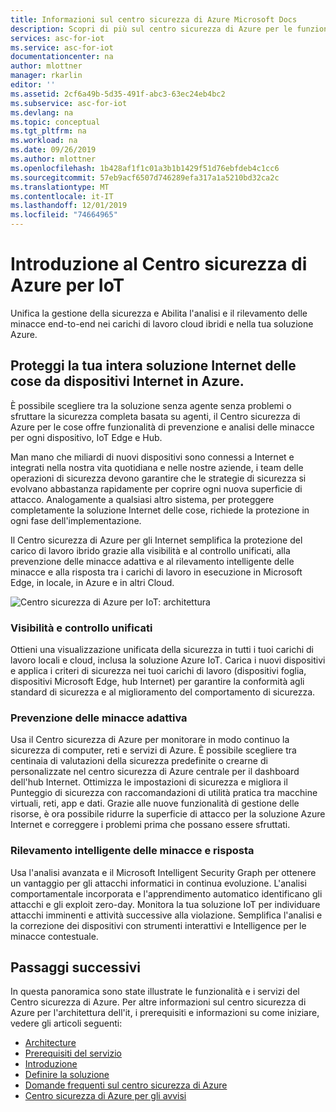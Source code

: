 ```yaml
---
title: Informazioni sul centro sicurezza di Azure Microsoft Docs
description: Scopri di più sul centro sicurezza di Azure per le funzionalità e il servizio Internet e Scopri in che modo il Centro sicurezza di Azure per le cose offre una sicurezza completa per tutti gli asset.
services: asc-for-iot
ms.service: asc-for-iot
documentationcenter: na
author: mlottner
manager: rkarlin
editor: ''
ms.assetid: 2cf6a49b-5d35-491f-abc3-63ec24eb4bc2
ms.subservice: asc-for-iot
ms.devlang: na
ms.topic: conceptual
ms.tgt_pltfrm: na
ms.workload: na
ms.date: 09/26/2019
ms.author: mlottner
ms.openlocfilehash: 1b428af1f1c01a3b1b1429f51d76ebfdeb4c1cc6
ms.sourcegitcommit: 57eb9acf6507d746289efa317a1a5210bd32ca2c
ms.translationtype: MT
ms.contentlocale: it-IT
ms.lasthandoff: 12/01/2019
ms.locfileid: "74664965"
---
```

# <a name="introducing-azure-security-center-for-iot"></a>Introduzione al Centro sicurezza di Azure per IoT

Unifica la gestione della sicurezza e Abilita l'analisi e il rilevamento delle minacce end-to-end nei carichi di lavoro cloud ibridi e nella tua soluzione Azure. 

## <a name="secure-your-entire-iot-solution-from-iot-devices-to-azure-cloud"></a>Proteggi la tua intera soluzione Internet delle cose da dispositivi Internet in Azure.

È possibile scegliere tra la soluzione senza agente senza problemi o sfruttare la sicurezza completa basata su agenti, il Centro sicurezza di Azure per le cose offre funzionalità di prevenzione e analisi delle minacce per ogni dispositivo, IoT Edge e Hub.

Man mano che miliardi di nuovi dispositivi sono connessi a Internet e integrati nella nostra vita quotidiana e nelle nostre aziende, i team delle operazioni di sicurezza devono garantire che le strategie di sicurezza si evolvano abbastanza rapidamente per coprire ogni nuova superficie di attacco. Analogamente a qualsiasi altro sistema, per proteggere completamente la soluzione Internet delle cose, richiede la protezione in ogni fase dell'implementazione. 

Il Centro sicurezza di Azure per gli Internet semplifica la protezione del carico di lavoro ibrido grazie alla visibilità e al controllo unificati, alla prevenzione delle minacce adattiva e al rilevamento intelligente delle minacce e alla risposta tra i carichi di lavoro in esecuzione in Microsoft Edge, in locale, in Azure e in altri Cloud. 

![Centro sicurezza di Azure per IoT: architettura](./media/architecture/azure-iot-security-architecture.png)

### <a name="unified-visibility-and-control"></a>Visibilità e controllo unificati

Ottieni una visualizzazione unificata della sicurezza in tutti i tuoi carichi di lavoro locali e cloud, inclusa la soluzione Azure IoT. Carica i nuovi dispositivi e applica i criteri di sicurezza nei tuoi carichi di lavoro (dispositivi foglia, dispositivi Microsoft Edge, hub Internet) per garantire la conformità agli standard di sicurezza e al miglioramento del comportamento di sicurezza. 

### <a name="adaptive-threat-prevention"></a>Prevenzione delle minacce adattiva

Usa il Centro sicurezza di Azure per monitorare in modo continuo la sicurezza di computer, reti e servizi di Azure. È possibile scegliere tra centinaia di valutazioni della sicurezza predefinite o crearne di personalizzate nel centro sicurezza di Azure centrale per il dashboard dell'hub Internet. Ottimizza le impostazioni di sicurezza e migliora il Punteggio di sicurezza con raccomandazioni di utilità pratica tra macchine virtuali, reti, app e dati. Grazie alle nuove funzionalità di gestione delle risorse, è ora possibile ridurre la superficie di attacco per la soluzione Azure Internet e correggere i problemi prima che possano essere sfruttati.

### <a name="intelligent-threat-detection-and-response"></a>Rilevamento intelligente delle minacce e risposta

Usa l'analisi avanzata e il Microsoft Intelligent Security Graph per ottenere un vantaggio per gli attacchi informatici in continua evoluzione. L'analisi comportamentale incorporata e l'apprendimento automatico identificano gli attacchi e gli exploit zero-day. Monitora la tua soluzione IoT per individuare attacchi imminenti e attività successive alla violazione. Semplifica l'analisi e la correzione dei dispositivi con strumenti interattivi e Intelligence per le minacce contestuale.

## <a name="next-steps"></a>Passaggi successivi

In questa panoramica sono state illustrate le funzionalità e i servizi del Centro sicurezza di Azure. Per altre informazioni sul centro sicurezza di Azure per l'architettura dell'it, i prerequisiti e informazioni su come iniziare, vedere gli articoli seguenti:

- [Architecture](architecture.md)
- [Prerequisiti del servizio](service-prerequisites.md)
- [Introduzione](getting-started.md)
- [Definire la soluzione](quickstart-configure-your-solution.md)
- [Domande frequenti sul centro sicurezza di Azure](resources-frequently-asked-questions.md)
- [Centro sicurezza di Azure per gli avvisi](concept-security-alerts.md)

